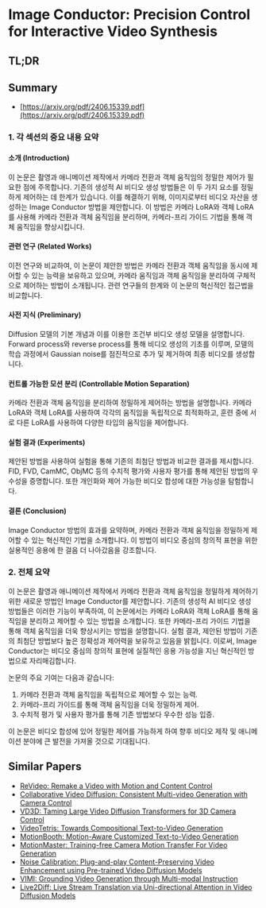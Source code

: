 # Image Conductor: Precision Control for Interactive Video Synthesis
## TL;DR
## Summary
- [https://arxiv.org/pdf/2406.15339.pdf](https://arxiv.org/pdf/2406.15339.pdf)

### 1. 각 섹션의 중요 내용 요약

#### 소개 (Introduction)
이 논문은 촬영과 애니메이션 제작에서 카메라 전환과 객체 움직임의 정밀한 제어가 필요한 점에 주목합니다. 기존의 생성적 AI 비디오 생성 방법들은 이 두 가지 요소를 정밀하게 제어하는 데 한계가 있습니다. 이를 해결하기 위해, 이미지로부터 비디오 자산을 생성하는 Image Conductor 방법을 제안합니다. 이 방법은 카메라 LoRA와 객체 LoRA를 사용해 카메라 전환과 객체 움직임을 분리하며, 카메라-프리 가이드 기법을 통해 객체 움직임을 향상시킵니다.

#### 관련 연구 (Related Works)
이전 연구와 비교하여, 이 논문이 제안한 방법은 카메라 전환과 객체 움직임을 동시에 제어할 수 있는 능력을 보유하고 있으며, 카메라 움직임과 객체 움직임을 분리하여 구체적으로 제어하는 방법이 소개됩니다. 관련 연구들의 한계와 이 논문의 혁신적인 접근법을 비교합니다.

#### 사전 지식 (Preliminary)
Diffusion 모델의 기본 개념과 이를 이용한 조건부 비디오 생성 모델을 설명합니다. Forward process와 reverse process를 통해 비디오 생성의 기초를 이루며, 모델의 학습 과정에서 Gaussian noise를 점진적으로 추가 및 제거하여 최종 비디오를 생성합니다.

#### 컨트롤 가능한 모션 분리 (Controllable Motion Separation)
카메라 전환과 객체 움직임을 분리하여 정밀하게 제어하는 방법을 설명합니다. 카메라 LoRA와 객체 LoRA를 사용하여 각각의 움직임을 독립적으로 최적화하고, 훈련 중에 서로 다른 LoRA를 사용하여 다양한 타입의 움직임을 제어합니다.

#### 실험 결과 (Experiments)
제안된 방법을 사용하여 실험을 통해 기존의 최첨단 방법과 비교한 결과를 제시합니다. FID, FVD, CamMC, ObjMC 등의 수치적 평가와 사용자 평가를 통해 제안된 방법의 우수성을 증명합니다. 또한 개인화와 제어 가능한 비디오 합성에 대한 가능성을 탐험합니다.

#### 결론 (Conclusion)
Image Conductor 방법의 효과를 요약하며, 카메라 전환과 객체 움직임을 정밀하게 제어할 수 있는 혁신적인 기법을 소개합니다. 이 방법이 비디오 중심의 창의적 표현을 위한 실용적인 응용에 한 걸음 더 나아갔음을 강조합니다.

### 2. 전체 요약
이 논문은 촬영과 애니메이션 제작에서 카메라 전환과 객체 움직임을 정밀하게 제어하기 위한 새로운 방법인 Image Conductor를 제안합니다. 기존의 생성적 AI 비디오 생성 방법들은 이러한 기능이 부족하여, 이 논문에서는 카메라 LoRA와 객체 LoRA를 통해 움직임을 분리하고 제어할 수 있는 방법을 소개합니다. 또한 카메라-프리 가이드 기법을 통해 객체 움직임을 더욱 향상시키는 방법을 설명합니다. 실험 결과, 제안된 방법이 기존의 최첨단 방법보다 높은 정확성과 제어력을 보유하고 있음을 밝힙니다. 이로써, Image Conductor는 비디오 중심의 창의적 표현에 실질적인 응용 가능성을 지닌 혁신적인 방법으로 자리매김합니다. 

논문의 주요 기여는 다음과 같습니다:
1. 카메라 전환과 객체 움직임을 독립적으로 제어할 수 있는 능력.
2. 카메라-프리 가이드를 통해 객체 움직임을 더욱 정밀하게 제어.
3. 수치적 평가 및 사용자 평가를 통해 기존 방법보다 우수한 성능 입증.

이 논문은 비디오 합성에 있어 정밀한 제어를 가능하게 하여 향후 비디오 제작 및 애니메이션 분야에 큰 발전을 가져올 것으로 기대됩니다.

## Similar Papers
- [ReVideo: Remake a Video with Motion and Content Control](2405.13865.md)
- [Collaborative Video Diffusion: Consistent Multi-video Generation with Camera Control](2405.17414.md)
- [VD3D: Taming Large Video Diffusion Transformers for 3D Camera Control](2407.12781.md)
- [VideoTetris: Towards Compositional Text-to-Video Generation](2406.04277.md)
- [MotionBooth: Motion-Aware Customized Text-to-Video Generation](2406.17758.md)
- [MotionMaster: Training-free Camera Motion Transfer For Video Generation](2404.15789.md)
- [Noise Calibration: Plug-and-play Content-Preserving Video Enhancement using Pre-trained Video Diffusion Models](2407.10285.md)
- [VIMI: Grounding Video Generation through Multi-modal Instruction](2407.06304.md)
- [Live2Diff: Live Stream Translation via Uni-directional Attention in Video Diffusion Models](2407.08701.md)
